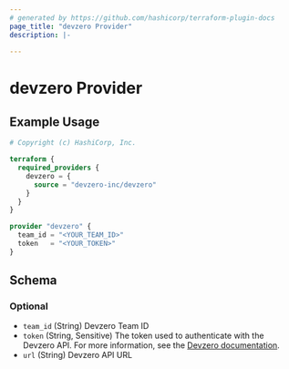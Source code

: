 ```yaml
---
# generated by https://github.com/hashicorp/terraform-plugin-docs
page_title: "devzero Provider"
description: |-
  
---
```


# devzero Provider



## Example Usage

```terraform
# Copyright (c) HashiCorp, Inc.

terraform {
  required_providers {
    devzero = {
      source = "devzero-inc/devzero"
    }
  }
}

provider "devzero" {
  team_id = "<YOUR_TEAM_ID>"
  token   = "<YOUR_TOKEN>"
}
```

<!-- schema generated by tfplugindocs -->
## Schema

### Optional

- `team_id` (String) Devzero Team ID
- `token` (String, Sensitive) The token used to authenticate with the Devzero API. For more information, see the [Devzero documentation](https://www.devzero.io/docs/platform/admin/personal-access-tokens).
- `url` (String) Devzero API URL
